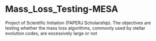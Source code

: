 # Mass_Loss_Testing-MESA
Project of Scientific Initiation (FAPERJ Scholarship). The objectives are testing whether the mass loss algorithms, commonly used by stellar evolution codes, are excessively large or not 
